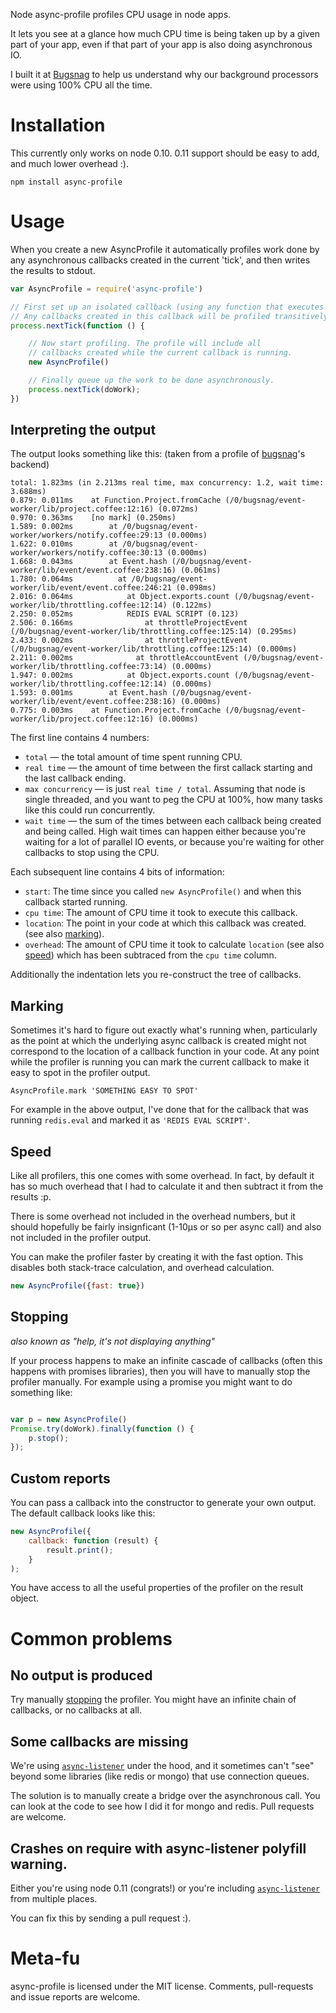 Node async-profile profiles CPU usage in node apps.

It lets you see at a glance how much CPU time is being taken up by a given part of your app, even if that
part of your app is also doing asynchronous IO.

I built it at [Bugsnag](https://bugsnag.com) to help us understand why our background processors were
using 100% CPU all the time.

# Installation

This currently only works on node 0.10. 0.11 support should be easy to add, and much lower overhead :).


```
npm install async-profile
```

# Usage

When you create a new AsyncProfile it automatically profiles work done by any asynchronous callbacks
created in the current 'tick', and then writes the results to stdout.

```javascript
var AsyncProfile = require('async-profile')

// First set up an isolated callback (using any function that executes its callback asynchronously).
// Any callbacks created in this callback will be profiled transitively.
process.nextTick(function () {

    // Now start profiling. The profile will include all
    // callbacks created while the current callback is running.
    new AsyncProfile()

    // Finally queue up the work to be done asynchronously.
    process.nextTick(doWork);
})
```

## Interpreting the output

The output looks something like this: (taken from a profile of [bugsnag](https://bugsnag.com)'s backend)

```
total: 1.823ms (in 2.213ms real time, max concurrency: 1.2, wait time: 3.688ms)
0.879: 0.011ms    at Function.Project.fromCache (/0/bugsnag/event-worker/lib/project.coffee:12:16) (0.072ms)
0.970: 0.363ms    [no mark] (0.250ms)
1.589: 0.002ms        at /0/bugsnag/event-worker/workers/notify.coffee:29:13 (0.000ms)
1.622: 0.010ms        at /0/bugsnag/event-worker/workers/notify.coffee:30:13 (0.000ms)
1.668: 0.043ms        at Event.hash (/0/bugsnag/event-worker/lib/event/event.coffee:238:16) (0.061ms)
1.780: 0.064ms          at /0/bugsnag/event-worker/lib/event/event.coffee:246:21 (0.098ms)
2.016: 0.064ms            at Object.exports.count (/0/bugsnag/event-worker/lib/throttling.coffee:12:14) (0.122ms)
2.250: 0.052ms            REDIS EVAL SCRIPT (0.123)
2.506: 0.166ms                at throttleProjectEvent (/0/bugsnag/event-worker/lib/throttling.coffee:125:14) (0.295ms)
2.433: 0.002ms                at throttleProjectEvent (/0/bugsnag/event-worker/lib/throttling.coffee:125:14) (0.000ms)
2.211: 0.002ms              at throttleAccountEvent (/0/bugsnag/event-worker/lib/throttling.coffee:73:14) (0.000ms)
1.947: 0.002ms            at Object.exports.count (/0/bugsnag/event-worker/lib/throttling.coffee:12:14) (0.000ms)
1.593: 0.001ms        at Event.hash (/0/bugsnag/event-worker/lib/event/event.coffee:238:16) (0.000ms)
0.775: 0.003ms    at Function.Project.fromCache (/0/bugsnag/event-worker/lib/project.coffee:12:16) (0.000ms)
```

The first line contains 4 numbers:

* `total` — the total amount of time spent running CPU.
* `real time` — the amount of time between the first callack starting and the last callback ending.
* `max concurrency` — is just `real time / total`. Assuming that node is single threaded, and you want to peg the CPU at 100%, how
    many tasks like this could run concurrently.
* `wait time` — the sum of the times between each callback being created and being called. High wait times can happen either because
    you're waiting for a lot of parallel IO events, or because you're waiting for other callbacks to stop using the CPU.

Each subsequent line contains 4 bits of information:
* `start`: The time since you called `new AsyncProfile()` and when this callback started running.
* `cpu time`: The amount of CPU time it took to execute this callback.
* `location`: The point in your code at which this callback was created. (see also [marking](#marking)).
* `overhead`: The amount of CPU time it took to calculate `location` (see also [speed](#speed)) which has been subtraced from the `cpu time` column.

Additionally the indentation lets you re-construct the tree of callbacks.

## Marking

Sometimes it's hard to figure out exactly what's running when, particularly as the point at which the underlying async callback is created might not
correspond to the location of a callback function in your code. At any point while the profiler is running you can mark the current callback to
make it easy to spot in the profiler output.

```javascipt
AsyncProfile.mark 'SOMETHING EASY TO SPOT'
```

For example in the above output, I've done that for the callback that was running `redis.eval` and marked it as `'REDIS EVAL SCRIPT'`.

## Speed

Like all profilers, this one comes with some overhead. In fact, by default it has so much overhead that I had to calculate it and then subtract it from the results :p.

There is some overhead not included in the overhead numbers, but it should hopefully be fairly insignficant (1-10μs or so per async call) and also not included in the profiler output.

You can make the profiler faster by creating it with the fast option. This disables both stack-trace calculation, and overhead calculation.

```javascript
new AsyncProfile({fast: true})
```

## Stopping
*also known as "help, it's not displaying anything"*

If your process happens to make an infinite cascade of callbacks (often this happens with promises libraries), then you will have to manually stop the profiler manually. For example using a promise you might want to do something like:

```javascript

var p = new AsyncProfile()
Promise.try(doWork).finally(function () {
    p.stop();
});
```

## Custom reports

You can pass a callback into the constructor to generate your own output. The default callback looks like this:

```javascript
new AsyncProfile({
    callback: function (result) {
        result.print();
    }
);
```

You have access to all the useful properties of the profiler on the result object.

# Common problems

## No output is produced

Try manually [stopping](#stopping) the profiler. You might have an infinite chain of callbacks, or no callbacks at all.

## Some callbacks are missing

We're using [`async-listener`](https://www.npmjs.org/package/async-listener) under the hood, and it sometimes can't "see" beyond
some libraries (like redis or mongo) that use connection queues.

The solution is to manually create a bridge over the asynchronous call. You can look at the code to see how I did it for mongo and
redis. Pull requests are welcome.

## Crashes on require with async-listener polyfill warning.

Either you're using node 0.11 (congrats!) or you're including
[`async-listener`](https://www.npmjs.org/package/async-listener) from multiple
places.

You can fix this by sending a pull request :).


# Meta-fu

async-profile is licensed under the MIT license. Comments, pull-requests and issue reports are welcome.


